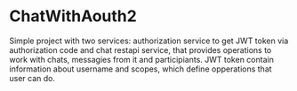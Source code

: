 # ChatWithAouth2
Simple project with two services: authorization service to get JWT token via authorization code and chat restapi service, that provides operations to work with chats, messagies from it and participiants. JWT token contain information about username and scopes, which define opperations that user can do.
